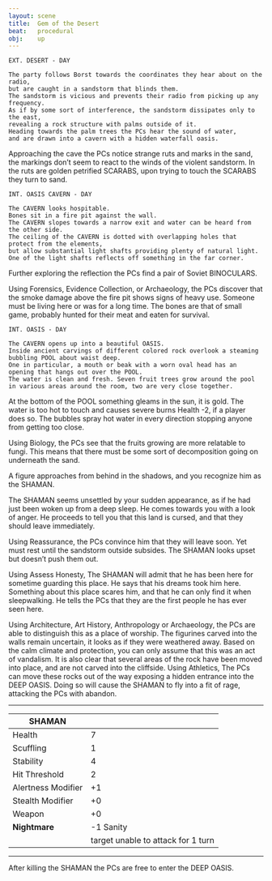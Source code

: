 ```yaml
---
layout: scene
title:  Gem of the Desert
beat:   procedural
obj:    up
---
```


~~~
EXT. DESERT - DAY

The party follows Borst towards the coordinates they hear about on the radio,
but are caught in a sandstorm that blinds them.
The sandstorm is vicious and prevents their radio from picking up any frequency.
As if by some sort of interference, the sandstorm dissipates only to the east,
revealing a rock structure with palms outside of it.
Heading towards the palm trees the PCs hear the sound of water,
and are drawn into a cavern with a hidden waterfall oasis.
~~~

Approaching the cave the PCs notice strange ruts and marks in the sand,
the markings don’t seem to react to the winds of the violent sandstorm.
In the ruts are golden petrified SCARABS, upon trying to touch the SCARABS they turn to sand.

~~~
INT. OASIS CAVERN - DAY

The CAVERN looks hospitable.
Bones sit in a fire pit against the wall.
The CAVERN slopes towards a narrow exit and water can be heard from the other side.
The ceiling of the CAVERN is dotted with overlapping holes that protect from the elements,
but allow substantial light shafts providing plenty of natural light.
One of the light shafts reflects off something in the far corner.
~~~

Further exploring the reflection the PCs find a pair of Soviet BINOCULARS.

Using Forensics, Evidence Collection, or Archaeology,
the PCs discover that the smoke damage above the fire pit shows signs of heavy use.
Someone must be living here or was for a long time.
The bones are that of small game, probably hunted for their meat and eaten for survival.

~~~
INT. OASIS - DAY

The CAVERN opens up into a beautiful OASIS.
Inside ancient carvings of different colored rock overlook a steaming bubbling POOL about waist deep.
One in particular, a mouth or beak with a worn oval head has an opening that hangs out over the POOL.
The water is clean and fresh. Seven fruit trees grow around the pool in various areas around the room, two are very close together.
~~~


At the bottom of the POOL something gleams in the sun, it is gold.
The water is too hot to touch and causes severe burns Health -2, if a player does so.
The bubbles spray hot water in every direction stopping anyone from getting too close.

Using Biology, the PCs see that the fruits growing are more relatable to fungi.
This means that there must be some sort of decomposition going on underneath the sand.

A figure approaches from behind in the shadows, and you recognize him as the SHAMAN.

The SHAMAN seems unsettled by your sudden appearance,
as if he had just been woken up from a deep sleep.
He comes towards you with a look of anger.
He proceeds to tell you that this land is cursed, and that they should leave immediately.

Using Reassurance, the PCs convince him that they will leave soon.
Yet must rest until the sandstorm outside subsides.
The SHAMAN looks upset but doesn’t push them out.

Using Assess Honesty, The SHAMAN will admit that he has been here for sometime guarding this place.
He says that his dreams took him here.
Something about this place scares him, and that he can only find it when sleepwalking.
He tells the PCs that they are the first people he has ever seen here.

Using Architecture, Art History, Anthropology or Archaeology,
the PCs are able to distinguish this as a place of worship.
The figurines carved into the walls remain uncertain, it looks as if they were weathered away.
Based on the calm climate and protection, you can only assume that this was an act of vandalism.
It is also clear that several areas of the rock have been moved into place, and are not carved into the cliffside.
Using Athletics, The PCs can move these rocks out of the way exposing a hidden entrance into the DEEP OASIS.
Doing so will cause the SHAMAN to fly into a fit of rage, attacking the PCs with abandon.




---

| SHAMAN             |    |
|--------------------|----|
| Health             | 7  |
| Scuffling          | 1  |
| Stability          | 4  |
| Hit Threshold      | 2  |
| Alertness Modifier | +1 |
| Stealth Modifier   | +0 |
| Weapon             | +0 |
| **Nightmare**      | -1 Sanity                          |
|                    | target unable to attack for 1 turn |

---



After killing the SHAMAN the PCs are free to enter the DEEP OASIS.







































